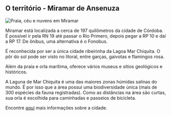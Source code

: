 ## O território - Miramar de Ansenuza

![Praia, céu e nuvens em Miramar](/img/artículos/miramar_1.jpg)

Miramar está localizada a cerca de 197 quilômetros da cidade de Córdoba. É possível ir pela RN 19 até passar o Río Primero, depois pegar a RP 10 e daí a RP 17. De ônibus, uma alternativa é o Fonobus.

É reconhecida por ser a única cidade ribeirinha da Lagoa Mar Chiquita. O pôr do sol pode ser visto no litoral, entre garças, gaivotas e flamingos rosa.

Além da praia e orla marítima, oferece vários museus e sítios geológicos e históricos.

A Laguna de Mar Chiquita é uma das maiores zonas húmidas salinas do mundo. É por isso que a área possui uma biodiversidade única (mais de 300 espécies da fauna registradas). Como as distâncias na área são curtas, sua orla é escolhida para caminhadas e passeios de bicicleta.

Encontre [aqui](https://www.cordobaturismo.gov.ar/localidad/miramar-de-ansenuza/) mais informações sobre a cidade.
